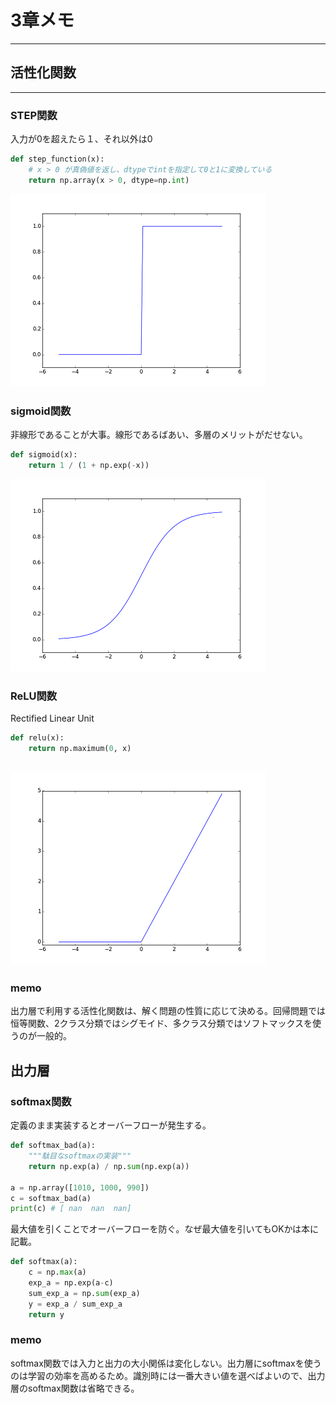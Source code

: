 # 3章メモ
---
## 活性化関数
---
### STEP関数
入力が0を超えたら１、それ以外は0

```python
def step_function(x):
    # x > 0 が真偽値を返し、dtypeでintを指定して0と1に変換している
    return np.array(x > 0, dtype=np.int)
```

![step関数](./step.png "step関数")

### sigmoid関数
非線形であることが大事。線形であるばあい、多層のメリットがだせない。

```python
def sigmoid(x):
    return 1 / (1 + np.exp(-x))
```

![sigmoid関数](./sigmoid.png "sigmoid関数")

### ReLU関数
Rectified Linear Unit  

```python
def relu(x):
    return np.maximum(0, x)
```

![ReLU関数](./relu.png "ReLU関数")
---
### memo
出力層で利用する活性化関数は、解く問題の性質に応じて決める。回帰問題では恒等関数、2クラス分類ではシグモイド、多クラス分類ではソフトマックスを使うのが一般的。

## 出力層

### softmax関数

定義のまま実装するとオーバーフローが発生する。
```python
def softmax_bad(a):
    """駄目なsoftmaxの実装"""
    return np.exp(a) / np.sum(np.exp(a))

a = np.array([1010, 1000, 990])
c = softmax_bad(a)
print(c) # [ nan  nan  nan]
```

最大値を引くことでオーバーフローを防ぐ。なぜ最大値を引いてもOKかは本に記載。

```python
def softmax(a):
    c = np.max(a)
    exp_a = np.exp(a-c)
    sum_exp_a = np.sum(exp_a)
    y = exp_a / sum_exp_a
    return y
```

### memo
softmax関数では入力と出力の大小関係は変化しない。出力層にsoftmaxを使うのは学習の効率を高めるため。識別時には一番大きい値を選べばよいので、出力層のsoftmax関数は省略できる。
